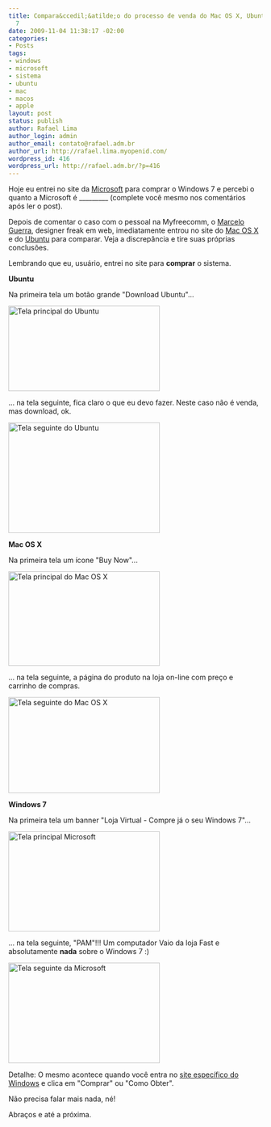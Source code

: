 ```yaml
---
title: Compara&ccedil;&atilde;o do processo de venda do Mac OS X, Ubuntu e Windows
  7
date: 2009-11-04 11:38:17 -02:00
categories:
- Posts
tags:
- windows
- microsoft
- sistema
- ubuntu
- mac
- macos
- apple
layout: post
status: publish
author: Rafael Lima
author_login: admin
author_email: contato@rafael.adm.br
author_url: http://rafael.lima.myopenid.com/
wordpress_id: 416
wordpress_url: http://rafael.adm.br/?p=416
---
```


Hoje eu entrei no site da <a href="http://www.microsoft.com/pt/br/default.aspx">Microsoft</a> para comprar o Windows 7 e percebi o quanto a Microsoft &eacute; _________ (complete voc&ecirc; mesmo nos coment&aacute;rios ap&oacute;s ler o post).

Depois de comentar o caso com o pessoal na Myfreecomm, o <a href="http://celloguerra.com">Marcelo Guerra</a>, designer freak em web, imediatamente entrou no site do <a href="http://www.apple.com/macosx/">Mac OS X</a> e do <a href="http://www.ubuntu.com/">Ubuntu</a> para comparar. Veja a discrep&acirc;ncia e tire suas pr&oacute;prias conclus&otilde;es.

Lembrando que eu, usu&aacute;rio, entrei no site para <strong>comprar</strong> o sistema.

<strong>Ubuntu</strong>

Na primeira tela um bot&atilde;o grande "Download Ubuntu"...

<a href="http://rafael.adm.br/wp-content/uploads/2009/11/ubuntu-1-cursor.png"><img class="aligncenter size-medium wp-image-419" title="Tela principal do Ubuntu" src="http://rafael.adm.br/wp-content/uploads/2009/11/ubuntu-1-cursor-300x169.png" alt="Tela principal do Ubuntu" width="300" height="169" /></a>

... na tela seguinte, fica claro o que eu devo fazer. Neste caso n&atilde;o &eacute; venda, mas download, ok.

<a href="http://rafael.adm.br/wp-content/uploads/2009/11/ubuntu-2.png"><img class="aligncenter size-medium wp-image-420" title="Tela seguinte do Ubuntu" src="http://rafael.adm.br/wp-content/uploads/2009/11/ubuntu-2-300x219.png" alt="Tela seguinte do Ubuntu" width="300" height="219" /></a>

<strong>Mac OS X</strong>

Na primeira tela um &iacute;cone "Buy Now"...

<a href="http://rafael.adm.br/wp-content/uploads/2009/11/mac-1-cursor.png"><img class="aligncenter size-medium wp-image-417" title="Tela principal do Mac OS X" src="http://rafael.adm.br/wp-content/uploads/2009/11/mac-1-cursor-300x187.png" alt="Tela principal do Mac OS X" width="300" height="187" /></a>

... na tela seguinte, a p&aacute;gina do produto na loja on-line com pre&ccedil;o e carrinho de compras.

<a href="http://rafael.adm.br/wp-content/uploads/2009/11/mac-2.png"><img class="aligncenter size-medium wp-image-418" title="Tela seguinte do Mac OS X" src="http://rafael.adm.br/wp-content/uploads/2009/11/mac-2-300x190.png" alt="Tela seguinte do Mac OS X" width="300" height="190" /></a>

<strong>Windows 7</strong>

Na primeira tela um banner "Loja Virtual - Compre j&aacute; o seu Windows 7"...

<a href="http://rafael.adm.br/wp-content/uploads/2009/11/windows-1-cursor.png"><img class="aligncenter size-medium wp-image-421" title="Tela principal Microsoft" src="http://rafael.adm.br/wp-content/uploads/2009/11/windows-1-cursor-300x198.png" alt="Tela principal Microsoft" width="300" height="198" /></a>

... na tela seguinte, "PAM"!!! Um computador Vaio da loja Fast e absolutamente <strong>nada</strong> sobre o Windows 7 :)

<a href="http://rafael.adm.br/wp-content/uploads/2009/11/windows-2.png"><img class="aligncenter size-medium wp-image-422" title="Tela seguinte da Microsoft" src="http://rafael.adm.br/wp-content/uploads/2009/11/windows-2-300x199.png" alt="Tela seguinte da Microsoft" width="300" height="199" /></a>

Detalhe: O mesmo acontece quando voc&ecirc; entra no <a href="http://www.microsoft.com/brasil/windows7/default.aspx">site espec&iacute;fico do Windows</a> e clica em "Comprar" ou "Como Obter".

N&atilde;o precisa falar mais nada, n&eacute;!

Abra&ccedil;os e at&eacute; a pr&oacute;xima.
